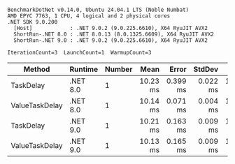 ```

BenchmarkDotNet v0.14.0, Ubuntu 24.04.1 LTS (Noble Numbat)
AMD EPYC 7763, 1 CPU, 4 logical and 2 physical cores
.NET SDK 9.0.200
  [Host]            : .NET 9.0.2 (9.0.225.6610), X64 RyuJIT AVX2
  ShortRun-.NET 8.0 : .NET 8.0.13 (8.0.1325.6609), X64 RyuJIT AVX2
  ShortRun-.NET 9.0 : .NET 9.0.2 (9.0.225.6610), X64 RyuJIT AVX2

IterationCount=3  LaunchCount=1  WarmupCount=3  

```
| Method         | Runtime  | Number | Mean     | Error    | StdDev   | Min      | Max      | Allocated |
|--------------- |--------- |------- |---------:|---------:|---------:|---------:|---------:|----------:|
| TaskDelay      | .NET 8.0 | 1      | 10.23 ms | 0.399 ms | 0.022 ms | 10.20 ms | 10.24 ms |     352 B |
| ValueTaskDelay | .NET 8.0 | 1      | 10.14 ms | 0.071 ms | 0.004 ms | 10.14 ms | 10.14 ms |     128 B |
| TaskDelay      | .NET 9.0 | 1      | 10.21 ms | 0.163 ms | 0.009 ms | 10.20 ms | 10.22 ms |     352 B |
| ValueTaskDelay | .NET 9.0 | 1      | 10.13 ms | 0.165 ms | 0.009 ms | 10.12 ms | 10.14 ms |     128 B |
